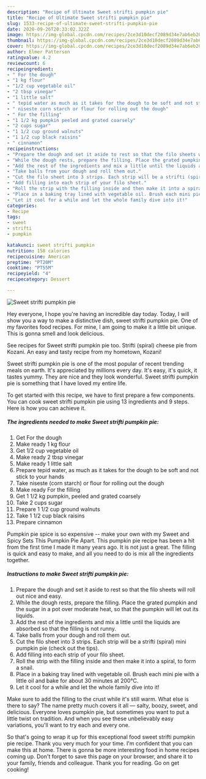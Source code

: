 ```yaml
---
description: "Recipe of Ultimate Sweet strifti pumpkin pie"
title: "Recipe of Ultimate Sweet strifti pumpkin pie"
slug: 1533-recipe-of-ultimate-sweet-strifti-pumpkin-pie
date: 2020-09-26T20:33:02.322Z
image: https://img-global.cpcdn.com/recipes/2ce3d10decf2089d34e7ab6eb2055d1e/751x532cq70/sweet-strifti-pumpkin-pie-recipe-main-photo.jpg
thumbnail: https://img-global.cpcdn.com/recipes/2ce3d10decf2089d34e7ab6eb2055d1e/751x532cq70/sweet-strifti-pumpkin-pie-recipe-main-photo.jpg
cover: https://img-global.cpcdn.com/recipes/2ce3d10decf2089d34e7ab6eb2055d1e/751x532cq70/sweet-strifti-pumpkin-pie-recipe-main-photo.jpg
author: Elmer Patterson
ratingvalue: 4.2
reviewcount: 6
recipeingredient:
- " For the dough"
- "1 kg flour"
- "1/2 cup vegetable oil"
- "2 tbsp vinegar"
- "1 little salt"
- " tepid water as much as it takes for the dough to be soft and not stick to your hands"
- " niseste corn starch or flour for rolling out the dough"
- " For the filling"
- "1 1/2 kg pumpkin peeled and grated coarsely"
- "2 cups sugar"
- "1 1/2 cup ground walnuts"
- "1 1/2 cup black raisins"
- " cinnamon"
recipeinstructions:
- "Prepare the dough and set it aside to rest so that the filo sheets will roll out nice and easy."
- "While the dough rests, prepare the filling. Place the grated pumpkin and the sugar in a pot over moderate heat, so that the pumpkin will let out its liquids."
- "Add the rest of the ingredients and mix a little until the liquids are absorbed so that the filling is not runny."
- "Take balls from your dough and roll them out."
- "Cut the filo sheet into 3 strips. Each strip will be a strifti (spiral) mini pumpkin pie (check out the tips)."
- "Add filling into each strip of your filo sheet."
- "Roll the strip with the filling inside and then make it into a spiral, to form a snail."
- "Place in a baking tray lined with vegetable oil. Brush each mini pie with a little oil and bake for about 30 minutes at 200°C."
- "Let it cool for a while and let the whole family dive into it!"
categories:
- Recipe
tags:
- sweet
- strifti
- pumpkin

katakunci: sweet strifti pumpkin 
nutrition: 158 calories
recipecuisine: American
preptime: "PT20M"
cooktime: "PT55M"
recipeyield: "4"
recipecategory: Dessert

---
```



![Sweet strifti pumpkin pie](https://img-global.cpcdn.com/recipes/2ce3d10decf2089d34e7ab6eb2055d1e/751x532cq70/sweet-strifti-pumpkin-pie-recipe-main-photo.jpg)

Hey everyone, I hope you're having an incredible day today. Today, I will show you a way to make a distinctive dish, sweet strifti pumpkin pie. One of my favorites food recipes. For mine, I am going to make it a little bit unique. This is gonna smell and look delicious.

See recipes for Sweet strifti pumpkin pie too. Strifti (spiral) cheese pie from Kozani. An easy and tasty recipe from my hometown, Kozani!

Sweet strifti pumpkin pie is one of the most popular of recent trending meals on earth. It's appreciated by millions every day. It's easy, it's quick, it tastes yummy. They are nice and they look wonderful. Sweet strifti pumpkin pie is something that I have loved my entire life.


To get started with this recipe, we have to first prepare a few components. You can cook sweet strifti pumpkin pie using 13 ingredients and 9 steps. Here is how you can achieve it.

<!--inarticleads1-->

##### The ingredients needed to make Sweet strifti pumpkin pie:

1. Get  For the dough
1. Make ready 1 kg flour
1. Get 1/2 cup vegetable oil
1. Make ready 2 tbsp vinegar
1. Make ready 1 little salt
1. Prepare  tepid water, as much as it takes for the dough to be soft and not stick to your hands
1. Take  niseste (corn starch) or flour for rolling out the dough
1. Make ready  For the filling
1. Get 1 1/2 kg pumpkin, peeled and grated coarsely
1. Take 2 cups sugar
1. Prepare 1 1/2 cup ground walnuts
1. Take 1 1/2 cup black raisins
1. Prepare  cinnamon


Pumpkin pie spice is so expensive -- make your own with my Sweet and Spicy Sets This Pumpkin Pie Apart. This pumpkin pie recipe has been a hit from the first time I made it many years ago. It is not just a great. The filling is quick and easy to make, and all you need to do is mix all the ingredients together. 

<!--inarticleads2-->

##### Instructions to make Sweet strifti pumpkin pie:

1. Prepare the dough and set it aside to rest so that the filo sheets will roll out nice and easy.
1. While the dough rests, prepare the filling. Place the grated pumpkin and the sugar in a pot over moderate heat, so that the pumpkin will let out its liquids.
1. Add the rest of the ingredients and mix a little until the liquids are absorbed so that the filling is not runny.
1. Take balls from your dough and roll them out.
1. Cut the filo sheet into 3 strips. Each strip will be a strifti (spiral) mini pumpkin pie (check out the tips).
1. Add filling into each strip of your filo sheet.
1. Roll the strip with the filling inside and then make it into a spiral, to form a snail.
1. Place in a baking tray lined with vegetable oil. Brush each mini pie with a little oil and bake for about 30 minutes at 200°C.
1. Let it cool for a while and let the whole family dive into it!


Make sure to add the filling to the crust while it&#39;s still warm. What else is there to say? The name pretty much covers it all — salty, boozy, sweet, and delicious. Everyone loves pumpkin pie, but sometimes you want to put a little twist on tradition. And when you see these unbelievably easy variations, you&#39;ll want to try each and every one. 

So that's going to wrap it up for this exceptional food sweet strifti pumpkin pie recipe. Thank you very much for your time. I'm confident that you can make this at home. There is gonna be more interesting food in home recipes coming up. Don't forget to save this page on your browser, and share it to your family, friends and colleague. Thank you for reading. Go on get cooking!
